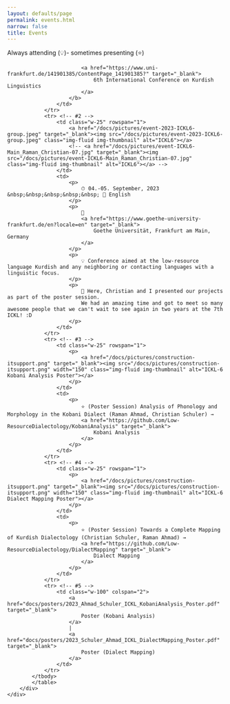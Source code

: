 ```yaml
---
layout: defaults/page
permalink: events.html
narrow: false
title: Events
---
```


<html>
<head>
	<style>
	.revcap {
	display: inline-block;
	text-transform: uppercase;
	-webkit-transform: rotateY(180deg);
	-moz-transform: rotateY(180deg);
	-ms-transform: rotateY(180deg);
	transform: rotateY(180deg);
	}
	</style>
</head>

<body>

<p>
	Always attending (💡)- sometimes presenting (⭐)
</p>

<div class="container">
  	<div class="row">
    	<div class="col-12">
			<table class="table table-image table-responsive">
			<tbody>
			
							<a href="https://www.uni-frankfurt.de/141901385/ContentPage_141901385?" target="_blank">
								6th International Conference on Kurdish Linguistics
							</a>
						</b>
					</td>
				</tr>
				<tr> <!-- #2 -->
					<td class="w-25" rowspan="1">
						<a href="/docs/pictures/event-2023-ICKL6-group.jpeg" target="_blank"><img src="/docs/pictures/event-2023-ICKL6-group.jpeg" class="img-fluid img-thumbnail" alt="ICKL6"></a>
						<!-- <a href="/docs/pictures/event-ICKL6-Main_Raman_Christian-07.jpg" target="_blank"><img src="/docs/pictures/event-ICKL6-Main_Raman_Christian-07.jpg" class="img-fluid img-thumbnail" alt="ICKL6"></a> -->
					</td>
					<td>
						<p>
							⏱ 04.-05. September, 2023 &nbsp;&nbsp;&nbsp;&nbsp;&nbsp; 📝 English
						</p>
						<p>
							📍 
							<a href="https://www.goethe-university-frankfurt.de/en?locale=en" target="_blank">
								Goethe Universität, Frankfurt am Main, Germany
							</a>
						</p>
						<p>
							💡 Conference aimed at the low-resource language Kurdish and any neighboring or contacting languages with a linguistic focus.
						</p>
						<p>
							💬 Here, Christian and I presented our projects as part of the poster session.
							We had an amazing time and got to meet so many awesome people that we can't wait to see again in two years at the 7th ICKL! :D	
						</p>
					</td>
				</tr>
				<tr> <!-- #3 -->
					<td class="w-25" rowspan="1">
						<p>
							<a href="/docs/pictures/construction-itsupport.png" target="_blank"><img src="/docs/pictures/construction-itsupport.png" width="150" class="img-fluid img-thumbnail" alt="ICKL-6 Kobani Analysis Poster"></a>
						</p>
					</td>
					<td>
						<p>
							⭐ (Poster Session) Analysis of Phonology and Morphology in the Kobani Dialect (Raman Ahmad, Christian Schuler) → 
							<a href="https://github.com/Low-ResourceDialectology/KobaniAnalysis" target="_blank">
								Kobani Analysis
							</a>
						</p>
					</td>		
				</tr>
				<tr> <!-- #4 -->
					<td class="w-25" rowspan="1">
						<p>
							<a href="/docs/pictures/construction-itsupport.png" target="_blank"><img src="/docs/pictures/construction-itsupport.png" width="150" class="img-fluid img-thumbnail" alt="ICKL-6 Dialect Mapping Poster"></a>
						</p>
					</td>
					<td>
						<p>
							⭐ (Poster Session) Towards a Complete Mapping of Kurdish Dialectology (Christian Schuler, Raman Ahmad) → 
							<a href="https://github.com/Low-ResourceDialectology/DialectMapping" target="_blank">
								Dialect Mapping
							</a>
						</p>
					</td>		
				</tr>
				<tr> <!-- #5 -->
					<td class="w-100" colspan="2">
						<a href="docs/posters/2023_Ahmad_Schuler_ICKL_KobaniAnalysis_Poster.pdf" target="_blank">
							Poster (Kobani Analysis)
						</a>
						| 
						<a href="docs/posters/2023_Schuler_Ahmad_ICKL_DialectMapping_Poster.pdf" target="_blank">
							Poster (Dialect Mapping)
						</a>
					</td>
				</tr>
			</tbody>
			</table>   
		</div>
	</div>
</div>
 
</body>
